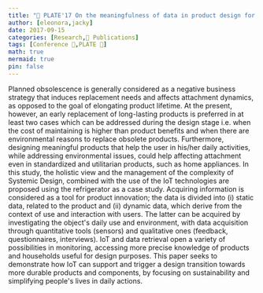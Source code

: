 ```yaml
---
title: "📜 PLATE'17 On the meaningfulness of data in product design for lifetime optimization"
author: [eleonora,jacky]
date: 2017-09-15
categories: [Research,📜 Publications]
tags: [Conference 📗,PLATE 🎯]
math: true
mermaid: true
pin: false
---
```


Planned obsolescence is generally considered as a negative business strategy that induces replacement needs and affects attachment dynamics, as opposed to the goal of elongating product lifetime. At the present, however, an early replacement of long-lasting products is preferred in at least two cases which can be addressed during the design stage i.e. when the cost of maintaining is higher than product benefits and when there are environmental reasons to replace obsolete products. Furthermore, designing meaningful products that help the user in his/her daily activities, while addressing environmental issues, could help affecting attachment even in standardized and utilitarian products, such as home appliances. In this study, the holistic view and the management of the complexity of Systemic Design, combined with the use of the IoT technologies are proposed using the refrigerator as a case study. Acquiring information is considered as a tool for product innovation; the data is divided into (i) static data, related to the product and (ii) dynamic data, which derive from the context of use and interaction with users. The latter can be acquired by investigating the object's daily use and environment, with data acquisition through quantitative tools (sensors) and qualitative ones (feedback, questionnaires, interviews). IoT and data retrieval open a variety of possibilities in monitoring, accessing more precise knowledge of products and households useful for design purposes. This paper seeks to demonstrate how IoT can support and trigger a design transition towards more durable products and components, by focusing on sustainability and simplifying people's lives in daily actions.